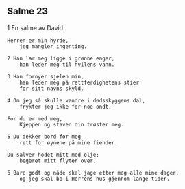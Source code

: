 ## Salme 23

1 En salme av David. 
    
    Herren er min hyrde, 
        jeg mangler ingenting.
    
    2 Han lar meg ligge i grønne enger, 
        han leder meg til hvilens vann.
    
    3 Han fornyer sjelen min, 
        han leder meg på rettferdighetens stier 
        for sitt navns skyld.
    
    4 Om jeg så skulle vandre i dødsskyggens dal, 
        frykter jeg ikke for noe ondt.
    
    For du er med meg, 
        Kjeppen og staven din trøster meg.
    
    5 Du dekker bord for meg 
        rett for øynene på mine fiender. 
    
    Du salver hodet mitt med olje;
        begeret mitt flyter over.
    
    6 Bare godt og nåde skal jage etter meg alle mine dager,
        og jeg skal bo i Herrens hus gjennom lange tider.
